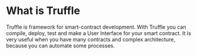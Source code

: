 # What is Truffle
Truffle is framework for smart-contract development. With Truffle you can compile, deploy, test and make a User Interface for your smart contract. It is very useful when you have many contracts and complex architecture, because you can automate some processes.  